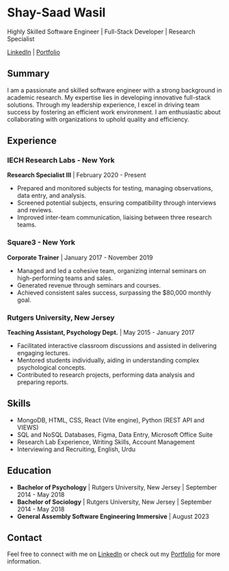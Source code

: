 # Shay-Saad Wasil
Highly Skilled Software Engineer | Full-Stack Developer | Research Specialist

[LinkedIn](https://www.linkedin.com/in/shay-wasil-3bb889130/) | [Portfolio](https://new-portfolio-eight-iota.vercel.app/)

## Summary
I am a passionate and skilled software engineer with a strong background in academic research. My expertise lies in developing innovative full-stack solutions. Through my leadership experience, I excel in driving team success by fostering an efficient work environment. I am enthusiastic about collaborating with organizations to uphold quality and efficiency.

## Experience
### IECH Research Labs - New York
**Research Specialist III** | February 2020 - Present
- Prepared and monitored subjects for testing, managing observations, data entry, and analysis.
- Screened potential subjects, ensuring compatibility through interviews and reviews.
- Improved inter-team communication, liaising between three research teams.

### Square3 - New York
**Corporate Trainer** | January 2017 - November 2019
- Managed and led a cohesive team, organizing internal seminars on high-performing teams and sales.
- Generated revenue through seminars and courses.
- Achieved consistent sales success, surpassing the $80,000 monthly goal.

### Rutgers University, New Jersey
**Teaching Assistant, Psychology Dept.** | May 2015 - January 2017
- Facilitated interactive classroom discussions and assisted in delivering engaging lectures.
- Mentored students individually, aiding in understanding complex psychological concepts.
- Contributed to research projects, performing data analysis and preparing reports.

## Skills
- MongoDB, HTML, CSS, React (Vite engine), Python (REST API and VIEWS)
- SQL and NoSQL Databases, Figma, Data Entry, Microsoft Office Suite
- Research Lab Experience, Writing Skills, Account Management
- Interviewing and Recruiting, English, Urdu

## Education
- **Bachelor of Psychology** | Rutgers University, New Jersey | September 2014 - May 2018
- **Bachelor of Sociology** | Rutgers University, New Jersey | September 2014 - May 2018
- **General Assembly Software Engineering Immersive** | August 2023

## Contact
Feel free to connect with me on [LinkedIn](https://www.linkedin.com/in/shay-wasil-3bb889130/) or check out my [Portfolio](https://new-portfolio-eight-iota.vercel.app/) for more information.
